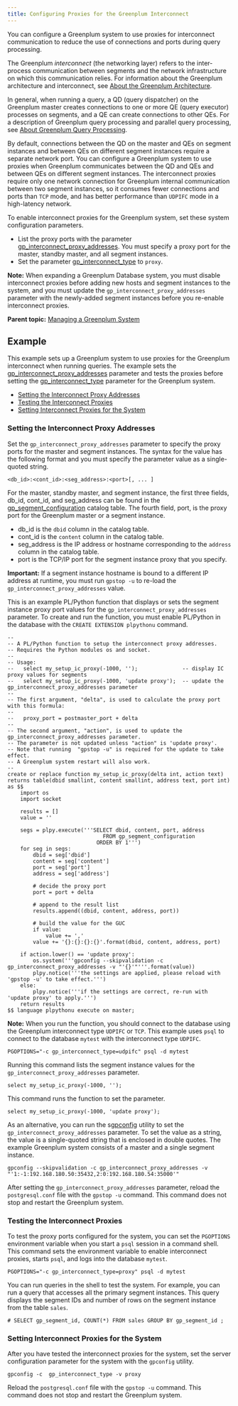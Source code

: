 ```yaml
---
title: Configuring Proxies for the Greenplum Interconnect 
---
```


You can configure a Greenplum system to use proxies for interconnect communication to reduce the use of connections and ports during query processing.

The Greenplum *interconnect* \(the networking layer\) refers to the inter-process communication between segments and the network infrastructure on which this communication relies. For information about the Greenplum architecture and interconnect, see [About the Greenplum Architecture](../intro/arch_overview.html).

In general, when running a query, a QD \(query dispatcher\) on the Greenplum master creates connections to one or more QE \(query executor\) processes on segments, and a QE can create connections to other QEs. For a description of Greenplum query processing and parallel query processing, see [About Greenplum Query Processing](../query/topics/parallel-proc.html).

By default, connections between the QD on the master and QEs on segment instances and between QEs on different segment instances require a separate network port. You can configure a Greenplum system to use proxies when Greenplum communicates between the QD and QEs and between QEs on different segment instances. The interconnect proxies require only one network connection for Greenplum internal communication between two segment instances, so it consumes fewer connections and ports than `TCP` mode, and has better performance than `UDPIFC` mode in a high-latency network.

To enable interconnect proxies for the Greenplum system, set these system configuration parameters.

-   List the proxy ports with the parameter [gp\_interconnect\_proxy\_addresses](../../ref_guide/config_params/guc-list.html#gp_interconnect_proxy_addresses). You must specify a proxy port for the master, standby master, and all segment instances.
-   Set the parameter [gp\_interconnect\_type](../../ref_guide/config_params/guc-list.html#gp_interconnect_type) to `proxy`.

**Note:** When expanding a Greenplum Database system, you must disable interconnect proxies before adding new hosts and segment instances to the system, and you must update the `gp_interconnect_proxy_addresses` parameter with the newly-added segment instances before you re-enable interconnect proxies.

**Parent topic:** [Managing a Greenplum System](../managing/partII.html)

## <a id="topic_z4l_lcg_4mb"></a>Example 

This example sets up a Greenplum system to use proxies for the Greenplum interconnect when running queries. The example sets the [gp\_interconnect\_proxy\_addresses](../../ref_guide/config_params/guc-list.html#gp_interconnect_proxy_addresses) parameter and tests the proxies before setting the [gp\_interconnect\_type](../../ref_guide/config_params/guc-list.html#gp_interconnect_type) parameter for the Greenplum system.

-   [Setting the Interconnect Proxy Addresses](#set_proxy_address)
-   [Testing the Interconnect Proxies](#test_proxy)
-   [Setting Interconnect Proxies for the System](#set_gpdb_proxy)

### <a id="set_proxy_address"></a>Setting the Interconnect Proxy Addresses 

Set the `gp_interconnect_proxy_addresses` parameter to specify the proxy ports for the master and segment instances. The syntax for the value has the following format and you must specify the parameter value as a single-quoted string.

```
<db_id>:<cont_id>:<seg_address>:<port>[, ... ]
```

For the master, standby master, and segment instance, the first three fields, db\_id, cont\_id, and seg\_address can be found in the [gp\_segment\_configuration](../../ref_guide/system_catalogs/gp_segment_configuration.html) catalog table. The fourth field, port, is the proxy port for the Greenplum master or a segment instance.

-   db\_id is the `dbid` column in the catalog table.
-   cont\_id is the `content` column in the catalog table.
-   seg\_address is the IP address or hostname corresponding to the `address` column in the catalog table.
-   port is the TCP/IP port for the segment instance proxy that you specify.

**Important:** If a segment instance hostname is bound to a different IP address at runtime, you must run `gpstop -u` to re-load the `gp_interconnect_proxy_addresses` value.

This is an example PL/Python function that displays or sets the segment instance proxy port values for the `gp_interconnect_proxy_addresses` parameter. To create and run the function, you must enable PL/Python in the database with the `CREATE EXTENSION plpythonu` command.

```
--
-- A PL/Python function to setup the interconnect proxy addresses.
-- Requires the Python modules os and socket.
--
-- Usage:
--   select my_setup_ic_proxy(-1000, '');              -- display IC proxy values for segments
--   select my_setup_ic_proxy(-1000, 'update proxy');  -- update the gp_interconnect_proxy_addresses parameter
--
-- The first argument, "delta", is used to calculate the proxy port with this formula:
--
--   proxy_port = postmaster_port + delta
--
-- The second argument, "action", is used to update the gp_interconnect_proxy_addresses parameter.
-- The parameter is not updated unless "action" is 'update proxy'.
-- Note that running  "gpstop -u" is required for the update to take effect. 
-- A Greenplum system restart will also work.
--
create or replace function my_setup_ic_proxy(delta int, action text)
returns table(dbid smallint, content smallint, address text, port int) as $$
    import os
    import socket

    results = []
    value = ''

    segs = plpy.execute('''SELECT dbid, content, port, address
                              FROM gp_segment_configuration
                            ORDER BY 1''')
    for seg in segs:
        dbid = seg['dbid']
        content = seg['content']
        port = seg['port']
        address = seg['address']

        # decide the proxy port
        port = port + delta

        # append to the result list
        results.append((dbid, content, address, port))

        # build the value for the GUC
        if value:
            value += ','
        value += '{}:{}:{}:{}'.format(dbid, content, address, port)

    if action.lower() == 'update proxy':
        os.system('''gpconfig --skipvalidation -c gp_interconnect_proxy_addresses -v "'{}'"'''.format(value))
        plpy.notice('''the settings are applied, please reload with 'gpstop -u' to take effect.''')
    else:
        plpy.notice('''if the settings are correct, re-run with 'update proxy' to apply.''')
    return results
$$ language plpythonu execute on master;
```

**Note:** When you run the function, you should connect to the database using the Greenplum interconnect type `UDPIFC` or `TCP`. This example uses `psql` to connect to the database `mytest` with the interconnect type `UDPIFC`.

```
PGOPTIONS="-c gp_interconnect_type=udpifc" psql -d mytest
```

Running this command lists the segment instance values for the `gp_interconnect_proxy_addresses` parameter.

```
select my_setup_ic_proxy(-1000, '');
```

This command runs the function to set the parameter.

```
select my_setup_ic_proxy(-1000, 'update proxy');
```

As an alternative, you can run the s[gpconfig](../../utility_guide/ref/gpconfig.html) utility to set the `gp_interconnect_proxy_addresses` parameter. To set the value as a string, the value is a single-quoted string that is enclosed in double quotes. The example Greenplum system consists of a master and a single segment instance.

```
gpconfig --skipvalidation -c gp_interconnect_proxy_addresses -v "'1:-1:192.168.180.50:35432,2:0:192.168.180.54:35000'"
```

After setting the `gp_interconnect_proxy_addresses` parameter, reload the `postgresql.conf` file with the `gpstop -u` command. This command does not stop and restart the Greenplum system.

### <a id="test_proxy"></a>Testing the Interconnect Proxies 

To test the proxy ports configured for the system, you can set the `PGOPTIONS` environment variable when you start a `psql` session in a command shell. This command sets the environment variable to enable interconnect proxies, starts `psql`, and logs into the database `mytest`.

```
PGOPTIONS="-c gp_interconnect_type=proxy" psql -d mytest
```

You can run queries in the shell to test the system. For example, you can run a query that accesses all the primary segment instances. This query displays the segment IDs and number of rows on the segment instance from the table `sales`.

```
# SELECT gp_segment_id, COUNT(*) FROM sales GROUP BY gp_segment_id ;
```

### <a id="set_gpdb_proxy"></a>Setting Interconnect Proxies for the System 

After you have tested the interconnect proxies for the system, set the server configuration parameter for the system with the `gpconfig` utility.

```
gpconfig -c  gp_interconnect_type -v proxy
```

Reload the `postgresql.conf` file with the `gpstop -u` command. This command does not stop and restart the Greenplum system.

